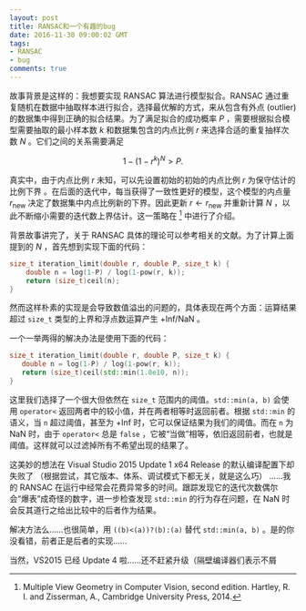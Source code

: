```yaml
---
layout: post
title: RANSAC和一个有趣的bug
date: 2016-11-30 09:00:02 GMT
tags:
- RANSAC
- bug
comments: true
---
```


故事背景是这样的：我想要实现 RANSAC 算法进行模型拟合。RANSAC 通过重复随机在数据中抽取样本进行拟合，选择最优解的方式，来从包含有外点 (outlier) 的数据集中得到正确的拟合结果。为了满足拟合的成功概率 $P$ ，需要根据拟合模型需要抽取的最小样本数 $k$ 和数据集包含的内点比例 $r$ 来选择合适的重复抽样次数 $N$ 。它们之间的关系需要满足

$$
1-(1-r^k)^N > P.
$$

真实中，由于内点比例 $r$ 未知，可以先设置初始的初始的内点比例 $r$ 为保守估计的比例下界 。在后面的迭代中，每当获得了一致性更好的模型，这个模型的内点量 $r_{\text{new}}$ 决定了数据集中内点比例新的下界。因此更新 $r\gets r_{\text{new}}$ 并重新计算 $N$ ，以此不断缩小需要的迭代数上界估计。这一策略在 [^1,p120] 中进行了介绍。

背景故事讲完了，关于 RANSAC 具体的理论可以参考相关的文献。为了计算上面提到的 $N$ ，首先想到实现下面的代码：

~~~ cpp
size_t iteration_limit(double r, double P, size_t k) {
    double n = log(1-P) / log(1-pow(r, k));
    return (size_t)ceil(n);
}
~~~

然而这样朴素的实现是会导致数值溢出的问题的，具体表现在两个方面：运算结果超过 `size_t` 类型的上界和浮点数运算产生 +Inf/NaN 。

一个一举两得的解决办法是使用下面的代码：

~~~ cpp
size_t iteration_limit(double r, double P, size_t k) {
   double n = log(1-P) / log(1-pow(r, k));
   return (size_t)ceil(std::min(1.0e10, n));
}
~~~

这里我们选择了一个很大但依然在 `size_t` 范围内的阈值。`std::min(a, b)` 会使用 `operator<` 返回两者中的较小值，并在两者相等时返回前者。根据 `std::min` 的语义，当 `n` 超过阈值，甚至为 +Inf 时，它可以保证结果为我们的阈值。而在 `n` 为 NaN 时，由于 `operator<` 总是 `false` ，它被“当做”相等，依旧返回前者，也就是阈值。这样就可以过滤掉所有不希望出现的结果了。

这美妙的想法在 Visual Studio 2015 Update 1 x64 Release 的默认编译配置下却失败了 （根据尝试，其它版本、体系、调试模式下都无关，就是这么巧） ……我的 RANSAC 在运行中经常会花费异常多的时间。跟踪发现它的迭代次数偶尔会“爆表”成奇怪的数字，进一步检查发现 `std::min` 的行为存在问题，在 NaN 时会反其道行之给出比较中的后者作为结果。

解决方法么……也很简单，用 `((b)<(a))?(b):(a)` 替代 `std::min(a, b)` 。是的你没看错，前者正是后者的实现……

当然，VS2015 已经 Update 4 啦……还不赶紧升级（隔壁编译器们表示不屑

[^1,p120]: Multiple View Geometry in Computer Vision, second edition. Hartley, R. I. and Zisserman, A., Cambridge University Press, 2014.
